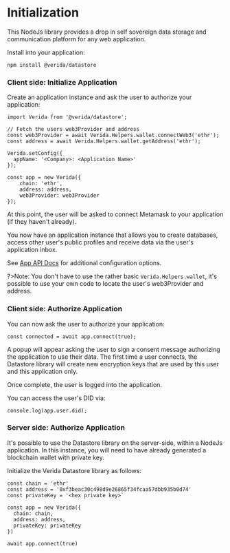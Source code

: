 # Initialization

This NodeJs library provides a drop in self sovereign data storage and communication platform for any web application.

Install into your application:

```
npm install @verida/datastore
```

### Client side: Initialize Application

Create an application instance and ask the user to authorize your application:

```
import Verida from '@verida/datastore';

// Fetch the users web3Provider and address
const web3Provider = await Verida.Helpers.wallet.connectWeb3('ethr');
const address = await Verida.Helpers.wallet.getAddress('ethr');

Verida.setConfig({
  appName: '<Company>: <Application Name>'
});

const app = new Verida({
    chain: 'ethr',
    address: address,
    web3Provider: web3Provider
});
```

At this point, the user will be asked to connect Metamask to your application (if they haven't already).

You now have an application instance that allows you to create databases, access other user's public profiles and receive data via the user's application inbox.

See [App API Docs](http://apidocs.datastore.verida.io/App.html) for additional configuration options.

?>Note: You don't have to use the rather basic `Verida.Helpers.wallet`, it's possible to use your own code to locate the user's web3Provider and address.

### Client side: Authorize Application

You can now ask the user to authorize your application:

```
const connected = await app.connect(true);
```

A popup will appear asking the user to sign a consent message authorizing the application to use their data. The first time a user connects, the Datastore library will create new encryption keys that are used by this user and this application only.

Once complete, the user is logged into the application.

You can access the user's DID via:

```
console.log(app.user.did);
```

### Server side: Authorize Application

It's possible to use the Datastore library on the server-side, within a NodeJs application. In this instance, you will need to have already generated a blockchain wallet with private key.

Initialize the Verida Datastore library as follows:

```
const chain = 'ethr'
const address = '0xf3beac30c498d9e26865f34fcaa57dbb935b0d74'
const privateKey = '<hex private key>`

const app = new Verida({
  chain: chain,
  address: address,
  privateKey: privateKey
})

await app.connect(true)
```